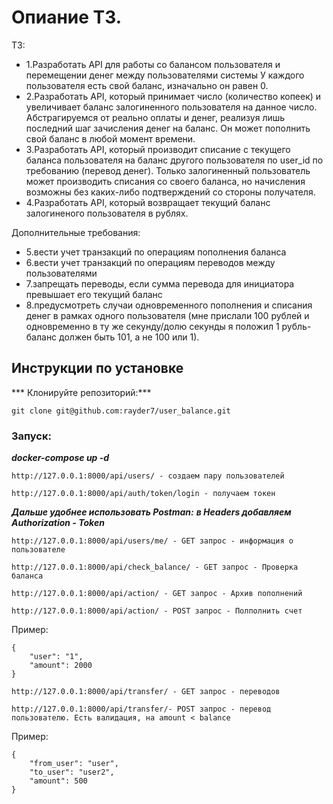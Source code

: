 # Опиание ТЗ.
ТЗ:
- 1.Разработать API для работы со балансом пользователя и перемещении денег между пользователями системы
У каждого пользователя есть свой баланс, изначально он равен 0.
- 2.Разработать API, который принимает число (количество копеек) и увеличивает баланс залогиненного пользователя на данное число. Абстрагируемся от реально оплаты и денег, реализуя лишь последний шаг зачисления денег на  баланс. Он может пополнить свой баланс в любой момент времени.
- 3.Разработать API, который производит списание с текущего баланса пользователя на баланс другого пользователя по user_id по требованию (перевод денег). Только залогиненный пользователь может производить списания со своего баланса, но начисления возможны без каких-либо подтверждений со  стороны получателя.
- 4.Разработать API, который возвращает текущий баланс залогиненого пользователя в рублях.

Дополнительные требования:
- 5.вести учет транзакций по операциям пополнения баланса
- 6.вести учет транзакций по операциям переводов между пользователями
- 7.запрещать переводы, если сумма перевода  для  инициатора превышает его  текущий баланс
- 8.предусмотреть случаи одновременного пополнения и списания денег в рамках одного пользователя (мне прислали 100 рублей и одновременно в ту же секунду/долю  секунды я положил 1 рубль- баланс должен быть 101, а не 100  или  1).

## Инструкции по установке
*** Клонируйте репозиторий:***
```
git clone git@github.com:rayder7/user_balance.git
```


### Запуск:

***docker-compose up -d***

```
http://127.0.0.1:8000/api/users/ - создаем пару пользователей
```

```
http://127.0.0.1:8000/api/auth/token/login - получаем токен
```
***Дальше удобнее использовать Postman:***
***в Headers добавляем Authorization - Token <token>***

```
http://127.0.0.1:8000/api/users/me/ - GET запрос - информация о пользователе

```
```
http://127.0.0.1:8000/api/check_balance/ - GET запрос - Проверка баланса
```

```
http://127.0.0.1:8000/api/action/ - GET запрос - Архив пополнений
```

```
http://127.0.0.1:8000/api/action/ - POST запрос - Полполнить счет
```
Пример:
```
{
    "user": "1",
    "amount": 2000
}
```

```
http://127.0.0.1:8000/api/transfer/ - GET запрос - переводов
```

```
http://127.0.0.1:8000/api/transfer/- POST запрос - перевод пользователю. Есть валидация, на amount < balance
```
Пример:
```
{
    "from_user": "user",
    "to_user": "user2",
    "amount": 500
}
```
